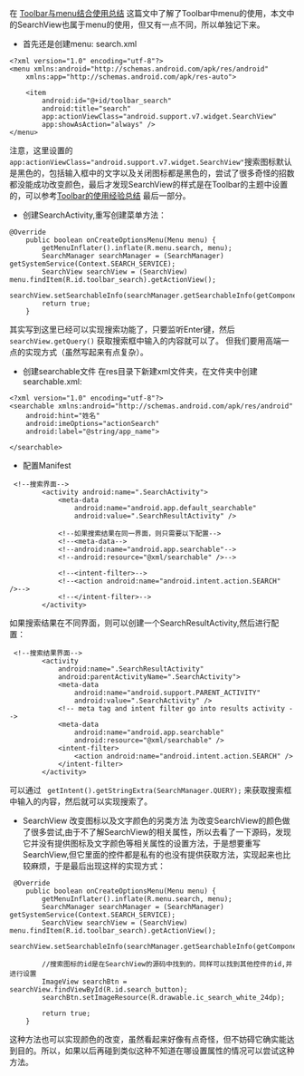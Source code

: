 在 [Toolbar与menu结合使用总结](http://www.jianshu.com/p/fcb0a163fffc) 这篇文中了解了Toolbar中menu的使用，本文中的SearchView也属于menu的使用，但又有一点不同，所以单独记下来。

- 首先还是创建menu:
search.xml
```
<?xml version="1.0" encoding="utf-8"?>
<menu xmlns:android="http://schemas.android.com/apk/res/android"
    xmlns:app="http://schemas.android.com/apk/res-auto">

    <item
        android:id="@+id/toolbar_search"
        android:title="search"
        app:actionViewClass="android.support.v7.widget.SearchView"
        app:showAsAction="always" />
</menu>
```
注意，这里设置的`app:actionViewClass="android.support.v7.widget.SearchView"`搜索图标默认是黑色的，包括输入框中的文字以及关闭图标都是黑色的，尝试了很多奇怪的招数都没能成功改变颜色，最后才发现SearchView的样式是在Toolbar的主题中设置的，可以参考[Toolbar的使用经验总结](http://www.jianshu.com/p/8eb69622885c) 最后一部分。

- 创建SearchActivity,重写创建菜单方法：
```
@Override
    public boolean onCreateOptionsMenu(Menu menu) {
        getMenuInflater().inflate(R.menu.search, menu);
        SearchManager searchManager = (SearchManager) getSystemService(Context.SEARCH_SERVICE);
        SearchView searchView = (SearchView) menu.findItem(R.id.toolbar_search).getActionView();
        searchView.setSearchableInfo(searchManager.getSearchableInfo(getComponentName()));
        return true;
    }
```
其实写到这里已经可以实现搜索功能了，只要监听Enter键，然后`
  searchView.getQuery()` 获取搜索框中输入的内容就可以了。
但我们要用高端一点的实现方式（虽然写起来有点复杂）。
- 创建searchable文件
在res目录下新建xml文件夹，在文件夹中创建searchable.xml:
```
<?xml version="1.0" encoding="utf-8"?>
<searchable xmlns:android="http://schemas.android.com/apk/res/android"
    android:hint="姓名"
    android:imeOptions="actionSearch"
    android:label="@string/app_name">

</searchable>
```
- 配置Manifest
```
 <!--搜索界面-->
        <activity android:name=".SearchActivity">
            <meta-data
                android:name="android.app.default_searchable"
                android:value=".SearchResultActivity" />

            <!--如果搜索结果在同一界面，则只需要以下配置-->
            <!--<meta-data-->
            <!--android:name="android.app.searchable"-->
            <!--android:resource="@xml/searchable" />-->

            <!--<intent-filter>-->
            <!--<action android:name="android.intent.action.SEARCH" />-->
            <!--</intent-filter>-->
        </activity>
```
如果搜索结果在不同界面，则可以创建一个SearchResultActivity,然后进行配置：
```
 <!--搜索结果界面-->
        <activity
            android:name=".SearchResultActivity"
            android:parentActivityName=".SearchActivity">
            <meta-data
                android:name="android.support.PARENT_ACTIVITY"
                android:value=".SearchActivity" />
            <!-- meta tag and intent filter go into results activity -->
            <meta-data
                android:name="android.app.searchable"
                android:resource="@xml/searchable" />
            <intent-filter>
                <action android:name="android.intent.action.SEARCH" />
            </intent-filter>
        </activity>
```
可以通过 ` getIntent().getStringExtra(SearchManager.QUERY);` 来获取搜索框中输入的内容，然后就可以实现搜索了。

- SearchView 改变图标以及文字颜色的另类方法
为改变SearchView的颜色做了很多尝试,由于不了解SearchView的相关属性，所以去看了一下源码，发现它并没有提供图标及文字颜色等相关属性的设置方法，于是想要重写SearchView,但它里面的控件都是私有的也没有提供获取方法，实现起来也比较麻烦，于是最后出现这样的实现方式：
```
 @Override
    public boolean onCreateOptionsMenu(Menu menu) {
        getMenuInflater().inflate(R.menu.search, menu);
        SearchManager searchManager = (SearchManager) getSystemService(Context.SEARCH_SERVICE);
        SearchView searchView = (SearchView) menu.findItem(R.id.toolbar_search).getActionView();
        searchView.setSearchableInfo(searchManager.getSearchableInfo(getComponentName()));

        //搜索图标的id是在SearchView的源码中找到的，同样可以找到其他控件的id,并进行设置
        ImageView searchBtn = searchView.findViewById(R.id.search_button);
        searchBtn.setImageResource(R.drawable.ic_search_white_24dp);

        return true;
    }
```
这种方法也可以实现颜色的改变，虽然看起来好像有点奇怪，但不妨碍它确实能达到目的。所以，如果以后再碰到类似这种不知道在哪设置属性的情况可以尝试这种方法。